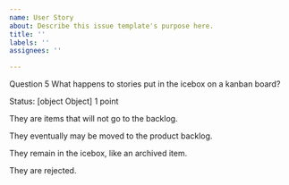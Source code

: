 ```yaml
---
name: User Story
about: Describe this issue template's purpose here.
title: ''
labels: ''
assignees: ''

---
```


Question 5
What happens to stories put in the icebox on a kanban board?

Status: [object Object]
1 point

They are items that will not go to the backlog.


They eventually may be moved to the product backlog.


They remain in the icebox, like an archived item.


They are rejected.

